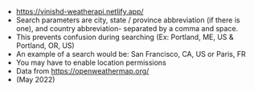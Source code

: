 - https://vinishd-weatherapi.netlify.app/
- Search parameters are city, state / province abbreviation (if there is one), and country abbreviation- separated by a comma and space.
- This prevents confusion during searching (Ex: Portland, ME, US & Portland, OR, US)
- An example of a search would be: San Francisco, CA, US or Paris, FR
- You may have to enable location permissions
- Data from https://openweathermap.org/
- (May 2022)
